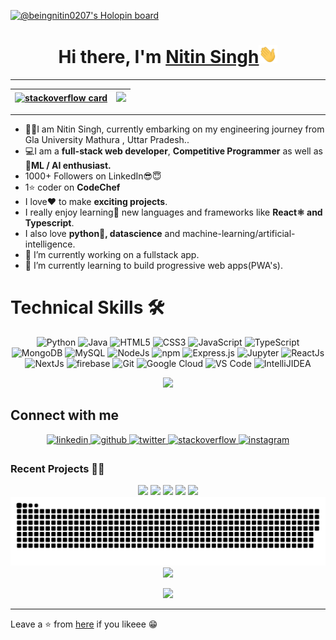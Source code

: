 [![@beingnitin0207's Holopin board](https://holopin.io/api/user/board?user=beingnitin0207)](https://holopin.io/@beingnitin0207)
<h1 align="center">Hi there, I'm <a target="_blank" href="https://unrivaled-meringue-82d9e8.netlify.app/">Nitin Singh</a><img src="https://github.com/ABSphreak/ABSphreak/blob/master/gifs/Hi.gif" width="30px"></h1></h1>

---

|[![stackoverflow card](https://readme-components.vercel.app/api?component=stackoverflow&stackoverflowid=16409581)](https://stackoverflow.com/users/16409581/nitin02) |<img src="https://github-readme-streak-stats.herokuapp.com/?&user=being-nitin"/>|
|---|---|
 
 ---
 
- 👨‍🎓I am Nitin Singh, currently embarking on my engineering journey from  Gla University Mathura , Uttar Pradesh..<br/>
- 💻I am a **full-stack web developer**, **Competitive Programmer** as well as 📱**ML / AI enthusiast.**<br/>
- 1000+ Followers on LinkedIn😎😇
- 1⭐ coder on **CodeChef**<br/>
- I love❤ to make **exciting projects**. <br/>
- I really enjoy learning🚀 new languages and frameworks like **React⚛ and Typescript**.<br/>
- I also love **python🐍, datascience** and machine-learning/artificial-intelligence.<br/>
- 🔭 I’m currently working on a fullstack app.<br/>
- 🌱 I’m currently learning to build progressive web apps(PWA's).<br/>

<h1>Technical Skills 🛠</h1>

<p align="center"> 
 <img alt="Python" src="https://img.shields.io/badge/python-%2314354C.svg?style=for-the-badge&logo=python&logoColor=white"/>
 <img alt="Java" src="https://img.shields.io/badge/java-%23ED8B00.svg?&style=for-the-badge&logo=java&logoColor=white" />
<img alt="HTML5" src="https://img.shields.io/badge/html5-%23E34F26.svg?&style=for-the-badge&logo=html5&logoColor=white" />
 <img alt="CSS3" src="https://img.shields.io/badge/css3-%231572B6.svg?&style=for-the-badge&logo=css3&logoColor=white" />
 <img alt="JavaScript" src="https://img.shields.io/badge/javascript-%23323330.svg?&style=for-the-badge&logo=javascript&logoColor=%23F7DF1E" />
 <img alt="TypeScript" src="https://img.shields.io/badge/-TypeScript-blue?&style=for-the-badge&logo=typescript&logoColor=white" />
 <img alt="MongoDB" src="https://img.shields.io/badge/MongoDB-lightgreen?style=for-the-badge&logo=mongodb&logoColor=4EA94B" />
 <img alt="MySQL" src="https://img.shields.io/badge/MySQL-gray?style=for-the-badge&logo=mysql&logoColor=4EA94B" />
 <img alt="NodeJs" src="https://img.shields.io/badge/Node.js-339933?style=for-the-badge&logo=nodedotjs&logoColor=white" />
    <img alt="npm" src="https://img.shields.io/badge/npm-CB3837?style=for-the-badge&logo=npm&logoColor=white" />
    <img alt="Express.js" src="https://img.shields.io/badge/Express.js-000000?style=for-the-badge&logo=express&logoColor=white" />
    <img alt="Jupyter" src="https://img.shields.io/badge/Jupyter-F37626.svg?&style=for-the-badge&logo=Jupyter&logoColor=white" />
    <img alt="ReactJs" src="https://img.shields.io/badge/React-20232A?style=for-the-badge&logo=react&logoColor=61DAFB" />
     <img alt="NextJs" src="https://img.shields.io/badge/NextJS-20232A?style=for-the-badge&logo=nextjs&logoColor=black" />
    <img alt="firebase" src="https://img.shields.io/badge/firebase-ffca28?style=for-the-badge&logo=firebase&logoColor=black" />
    <img alt="Git" src="https://img.shields.io/badge/Git-F05032?style=for-the-badge&logo=git&logoColor=white" />
    <img alt="Google Cloud" src="https://img.shields.io/badge/Google_Cloud-4285F4?style=for-the-badge&logo=google-cloud&logoColor=white" />
    <img alt="VS Code" src="https://img.shields.io/badge/Visual_Studio_Code-0078D4?style=for-the-badge&logo=visual%20studio%20code&logoColor=white" />
    <img alt="IntelliJIDEA" src="https://img.shields.io/badge/IntelliJIDEA-000000.svg?style=for-the-badge&logo=intellij-idea&logoColor=white" />
</p>

<div align="center">
   <img src="https://github-readme-stats.vercel.app/api?username=being-nitin&show_icons=true&theme=cobalt"></img>
</div>

## Connect with me  
<div align="center">
 <a href="https://www.linkedin.com/in/nitin-singh-%F0%9F%87%AE%F0%9F%87%B3-68a4361b8/" target="_blank">
<img src=https://img.shields.io/badge/linkedin-%231E77B5.svg?&style=for-the-badge&logo=linkedin&logoColor=white alt=linkedin style="margin-bottom: 5px;" />
</a>
<a href="https://github.com/being-nitin" target="_blank">
<img src=https://img.shields.io/badge/github-%2324292e.svg?&style=for-the-badge&logo=github&logoColor=white alt=github style="margin-bottom: 5px;" />
</a>
<a href="https://twitter.com/nitinsi17842968" target="_blank">
<img src=https://img.shields.io/badge/twitter-%2300acee.svg?&style=for-the-badge&logo=twitter&logoColor=white alt=twitter style="margin-bottom: 5px;" />
</a>
 
 

<a href="https://stackoverflow.com/users/16409581/nitin02" target="_blank">
<img src=https://img.shields.io/badge/stackoverflow-%23F28032.svg?&style=for-the-badge&logo=stackoverflow&logoColor=white alt=stackoverflow style="margin-bottom: 5px;" />
</a>

<a href="https://www.instagram.com/initinsingh_07/" target="_blank">
<img src=https://img.shields.io/badge/instagram-%23000000.svg?&style=for-the-badge&logo=instagram&logoColor=white alt=instagram style="margin-bottom: 5px;" />
</a>
</div>

### Recent Projects 👨‍💻

<div align="center">
<img src="https://github-readme-stats.vercel.app/api/pin/?username=being-nitin&repo=nitin-portfolio&show_icons=true&theme=great-gatsby"> 
<img src="https://github-readme-stats.vercel.app/api/pin/?username=being-nitin&repo=Simon-Game&show_icons=true&theme=great-gatsby"> 
<img src="https://github-readme-stats.vercel.app/api/pin/?username=being-nitin&repo=Dice-game&show_icons=true&theme=great-gatsby"> 
<img src="https://github-readme-stats.vercel.app/api/pin/?username=being-nitin&repo=Drum-kit&show_icons=true&theme=great-gatsby">
<img src="https://github-readme-stats.vercel.app/api/pin/?username=being-nitin&repo=blog-website&show_icons=true&theme=great-gatsby">
</div>
 
<div align="center">
<img src="https://github.com/kothariji/kothariji/blob/master/github-user-contribution.svg"></img>
</div>

<div align="center">
<img src="https://img.shields.io/github/followers/being-nitin.svg?style=social&label=Follow"></img>

<img src="https://gpvc.arturio.dev/being-nitin"></img>
</div>

---

Leave a ⭐ from [here](https://github.com/being-nitin/being-nitin) if you likeee 😁
